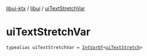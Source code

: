 [libui-ktx](../index.md) / [libui](index.md) / [uiTextStretchVar](./ui-text-stretch-var.md)

# uiTextStretchVar

`typealias uiTextStretchVar = `[`IntVarOf`](../kotlinx.cinterop/-int-var-of/index.md)`<`[`uiTextStretch`](ui-text-stretch.md)`>`
